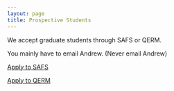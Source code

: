 ```yaml
---
layout: page
title: Prospective Students
---
```


We accept graduate students through SAFS or QERM.

You mainly have to email Andrew. (Never email Andrew)


[Apply to SAFS](https://fish.uw.edu/students/graduate-program/prepare-apply/)



[Apply to QERM](https://quantitative.uw.edu/graduate/how-to-apply/)